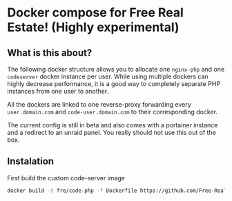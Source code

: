 # Docker compose for Free Real Estate! (Highly experimental)
## What is this about?

The following docker structure allows you to allocate one `nginx-php` and one `codeserver` docker instance per user. While using multiple dockers can highly decrease performance, it is a good way to completely separate PHP instances from one user to another.

All the dockers are linked to one reverse-proxy forwarding every `user.domain.com` and `code-user.domain.com` to their corresponding docker.

The current config is still in beta and also comes with a portainer instance and a redirect to an unraid panel. You really should not use this out of the box.

## Instalation

First build the custom code-server image

```sh
docker build -t fre/code-php -f Dockerfile https://github.com/Free-Real-Estate/code-nginx-php-docker
```
